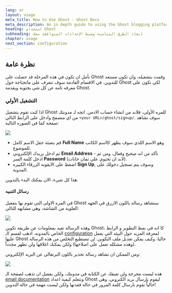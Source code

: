 ```yaml
---
lang: ar
layout: usage
meta_title: How to Use Ghost - Ghost Docs
meta_description: An in depth guide to using the Ghost blogging platform. Got Ghost but not sure how to get going? Start here!
heading: استخدام Ghost
subheading: إيجاد الطرق المناسبة وضبط الإعدادات المتوافقة معك
chapter: usage
next_section: configuration
---
```


## نظرة عامة <a id="overview"></a>

نأمل ان تكون في هذه المرحلة قد حصلت على Ghost وقمت بتشغيله، وان تكون مستعد للتدوين. في الاقسام القادمة سوف تتعرف على ماتحتاجة حول Ghost لكي تكون على معرفه تامة عن كل شي يحتوية ويقدمة Ghost.

### التشغيل الأولي

اذا كنت تقوم بتشغيل Ghost للمره الأولى، فلابد من انشاء حساب الادمن. اتجه لـ مدونتك من اي متصفح وادخل على الرابط التالي <code class="path">&lt;your URL&gt;/ghost/signup/</code>. سوف تشاهد صفحة كما في الصوره التالية:

![](https://s3-eu-west-1.amazonaws.com/ghost-website-cdn/ghost-signup.png)

*   قم بتعبئة حقل الاسم كامل **Full Name** وهو الاسم اللذي سوف يظهر كااسم الكاتب للموضوع.
*    ثم ادخل بريدك الإلكتروني **Email Address** - تآكد من انه صحيح وفعال، ومن ثم ادخل كلمة السر **Password** (لابد ان تحتوي على ثمان خانات).
*   اضغط على الايقونه الزرقاء الكبيره **Sign Up**,  وسوف يتم تسجيل دخولك على المدونة.

هذا كل شيء، الان يمكنك البدء بالتدوين.

#### رسائل التنبيه

في المره الاولى التي تقوم بها بتفعيل Ghost ستشاهد رساله باللون الازرق في الجهه العلوية من الشاشة، وهي مشابهه للتالي:

![](https://s3-eu-west-1.amazonaws.com/ghost-website-cdn/first-run-info.png)

وهذه الرسالة تفيد بمعلومات عن طريقة تكوين  Ghost، كا انه في نمط التطوير و الرابط الخاص بالمدونه. اذهب لقسم الـ [configuration](/usage/configuration/) لمعرفة المزيد حول البيئه التي يعمل عليها Ghost حاليا، وكيف يمكن تعديل ملف التكوين. لن تستطيع التخلص من هذه الرساله (وهذه مشكله نعمل على اصلاحها) ولكن يمكنك اغلاقها ولن تظهر مجدداً.

ومن الممكن ان تشاهد رساله تحذير باللون البرتقالي عن البريد الإلكتروني:

![](https://s3-eu-west-1.amazonaws.com/ghost-website-cdn/email-warning.png)

هذه ليست محرجة ولن تعيقك عن الكتابة في مدونتك، ولكن يفضل ان تذهب لصفحة الـ [email documentation](/mail) وتتعلم كيفية اعداد Ghost ليقوم بإرسال بريد الكتروني. وهي حالياً تقوم بارسال كلمة المرور في حالة فقدتها ولكن ليست مهمة في حالة التدوين!


